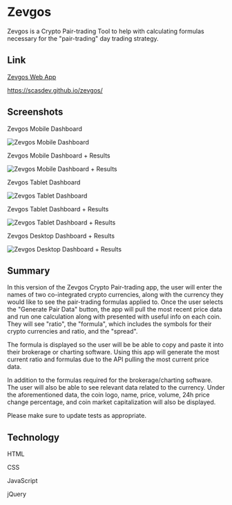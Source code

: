 # Zevgos

Zevgos is a Crypto Pair-trading Tool to help with calculating formulas necessary for the "pair-trading" day trading strategy.

## Link

[Zevgos Web App](https://scasdev.github.io/zevgos/)

https://scasdev.github.io/zevgos/


## Screenshots

Zevgos Mobile Dashboard

![Zevgos Mobile Dashboard](https://github.com/scasdev/zevgos/blob/main/screenshots/zevgos-mobile-dashboard.png)

Zevgos Mobile Dashboard + Results

![Zevgos Mobile Dashboard + Results](https://github.com/scasdev/zevgos/blob/main/screenshots/zevgos-mobile-dashboard-results.png)

Zevgos Tablet Dashboard

![Zevgos Tablet Dashboard](https://github.com/scasdev/zevgos/blob/main/screenshots/zevgos-tablet.png)

Zevgos Tablet Dashboard + Results

![Zevgos Tablet Dashboard + Results](https://github.com/scasdev/zevgos/blob/main/screenshots/zevgos-tablet-results.png)

Zevgos Desktop Dashboard + Results

![Zevgos Desktop Dashboard + Results](https://github.com/scasdev/zevgos/blob/main/screenshots/zevgos-desktop-results.png)


## Summary
In this version of the Zevgos Crypto Pair-trading app, the user will enter the names of two co-integrated crypto currencies, along with the currency they would like to see the pair-trading formulas applied to. Once the user selects the "Generate Pair Data" button, the app will pull the most recent price data and run one calculation along with presented with useful info on each coin. They will see "ratio", the "formula", which includes the symbols for their crypto currencies and ratio, and the "spread".

The formula is displayed so the user will be be able to copy and paste it into their brokerage or charting software. Using this app will generate the most current ratio and formulas due to the API pulling the most current price data.

In addition to the formulas required for the brokerage/charting software. The user will also be able to see relevant data related to the currency. Under the aforementioned data, the coin logo, name, price, volume, 24h price change percentage, and coin market capitalization will also be displayed.

Please make sure to update tests as appropriate.

## Technology
HTML

CSS

JavaScript

jQuery